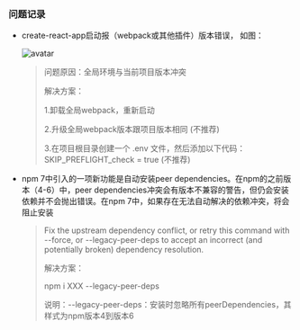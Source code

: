 ### 问题记录

 - create-react-app启动报（webpack或其他插件）版本错误， 如图：

    ![avatar](https://user-gold-cdn.xitu.io/2020/5/14/1721136309dc9625?imageView2/0/w/1280/h/960/format/webp/ignore-error/1)

     > 问题原因：全局环境与当前项目版本冲突
     > 
     > 解决方案：
     > 
     >  1.卸载全局webpack，重新启动
     > 
     >  2.升级全局webpack版本跟项目版本相同 (不推荐)
     > 
     >  3.在项目根目录创建一个 .env 文件，然后添加以下代码：SKIP_PREFLIGHT_check = true (不推荐)


 - npm 7中引入的一项新功能是自动安装peer dependencies。在npm的之前版本（4-6）中，peer dependencies冲突会有版本不兼容的警告，但仍会安装依赖并不会抛出错误。在npm 7中，如果存在无法自动解决的依赖冲突，将会阻止安装

    > Fix the upstream dependency conflict, or retry this command with --force, or --legacy-peer-deps to accept an incorrect (and potentially broken) dependency resolution.
   > 
    > 解决方案：
   > 
    > npm i XXX --legacy-peer-deps
   > 
    > 说明：--legacy-peer-deps：安装时忽略所有peerDependencies，其样式为npm版本4到版本6 